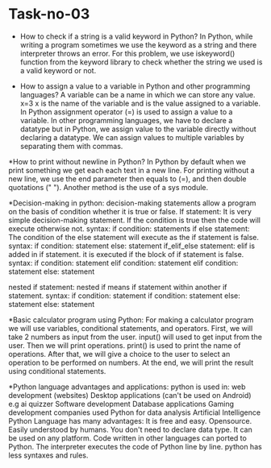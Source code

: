 # Task-no-03
* How to check if a string is a valid keyword in Python?
In Python, while writing a program sometimes we use the keyword as a string and there interpreter throws an error.
For this problem, we use iskeyword() function from the keyword library to check whether the string we used is a valid keyword or not.

* How to assign a value to a variable in Python and other programming languages?
A variable can be a name in which we can store any value. x=3 x is the name of the variable and  is the value assigned to a variable.
In Python assignment operator (=) is used to assign a value to a variable. In other programming languages, we have to declare a datatype but in Python, we assign value to the variable directly without declaring a datatype.
We can assign values to multiple variables by separating them with commas.

*How to print without newline in Python?
In Python by default when we print something we get each each text in a new line.
For printing without a new line, we use the end parameter then equals to (=), and then double quotations (" ").
Another method is the use of a sys module.

*Decision-making in python:
decision-making statements allow a program on the basis of condition whether it is true or false.
If statement:
It is very simple decision-making statement. If the condition is true then the code will execute otherwise not.
syntax:
if condition:
   statements
if else statement:
The condition of the else statement will execute as the if statement is false.
syntax:
if condition:
   statement
else:
   statement
if_elif_else statement:
elif is added in if statement. it is executed if the block of if statement is false.
syntax:
if condition:
   statement
   elif condition:
        statement
   elif condition: 
        statement
else: 
statement

nested if statement:
nested if means if statement within another if statement.
syntax:
if condition:
   statement
   if condition:
      statement
   else:
      statement
else:
   statement

*Basic calculator program using Python:
For making a calculator program we will use variables, conditional statements, and operators.
First, we will take 2 numbers as input from the user. input() will used to get input from the user.
Then we will print operations. print() is used to print the name of operations.
After that, we will give a choice to the user to select an operation to be performed on numbers.
At the end, we will print the result using conditional statements.


*Python language advantages and applications:
python is used in:
web development (websites)
Desktop applications (can't be used on Android) e.g ai quizzer
Software development
Database applications
Gaming development
companies used Python for data analysis
Artificial Intelligence
Python Language has many advantages:
It is free and easy.
Opensource.
Easily understood by humans.
You don't need to declare data type.
It can be used on any platform.
Code written in other languages can ported to Python.
The interpreter executes the code of Python line by line.
python has less syntaxes and rules.
